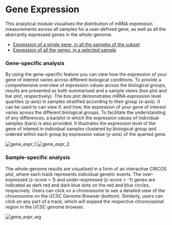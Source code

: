 # Gene Expression

This analytical module visualises the distribution of mRNA expression measurements across all samples for a user-defined gene, as well as all the aberrantly expressed genes in the whole-genome.

* [Expression of a single gene, in all the samples of the subset](#gene-specific-analysis)
* [Expression of all the genes, in a selected sample](#sample-specific-analysis)

### Gene-specific analysis
By using the gene-specific feature you can view how the expression of your gene of interest varies across different biological conditions. To provide a comprehensive overview of expression values across the biological groups, results are presented as both summarised and a sample views (box plot and bar plot, respectively). The box plot demonstrates mRNA expression level quartiles (y-axis) in samples stratified according to their group (x-axis). It can be used to can view if, and how, the expression of your gene of interest varies across the different biological groups. To facilitate the understanding of any differences, a barplot in which the expression values of individual samples (bars) is also provided. It illustrates the expression level of the gene of interest in individual samples clustered by biological group and ordered within each group by expression value (y-axis) of the queried gene.

![gene_expr_1](https://github.com/wynstep/PED_Analytics_UG/blob/master/img/gene_expr_1.png)
![gene_expr_2](https://github.com/wynstep/PED_Analytics_UG/blob/master/img/gene_expr_2.png)

### Sample-specific analysis

The whole-genome results are visualised in a form of an interactive CIRCOS plot, where each track represents individual genetic events. The over-expressed (z-score > 1) and under-expressed (z-score < -1) genes are indicated as dark red and dark blue dots on the red and blue circles, respecively. Users can click on a chromosome to see a detailed view of the chromosome on the UCSC Genome Browser (bottom). Similarly, users can click on any part of a track, which will expand the respective chromosomal region in the UCSC genome browser.

![gene_expr_wg](https://github.com/wynstep/PED_Analytics_UG/blob/master/img/gene_expr_wg.svg)

